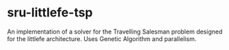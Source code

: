 sru-littlefe-tsp
================

An implementation of a solver for the Travelling Salesman problem designed for the littlefe architecture. Uses Genetic Algorithm and parallelism.